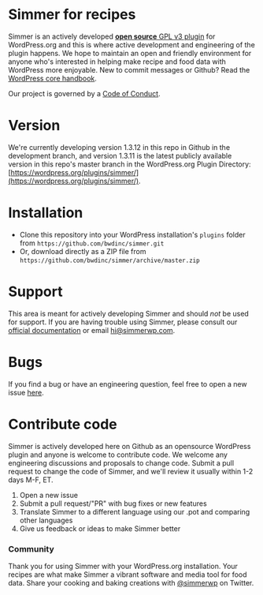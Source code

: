 # Simmer for recipes
Simmer is an actively developed [**open source** GPL v3 plugin](https://github.com/simmerwp/simmer/blob/master/license.txt) for WordPress.org and this is where active development and engineering of the plugin happens. We hope to maintain an open and friendly environment for anyone who's interested in helping make recipe and food data with WordPress more enjoyable. New to commit messages or Github? Read the [WordPress core handbook](https://make.wordpress.org/core/handbook/best-practices/commit-messages/).

Our project is governed by a [Code of Conduct](https://github.com/simmerwp/simmer/blob/master/CODE_OF_CONDUCT.md).

# Version
We're currently developing version 1.3.12 in this repo in Github in the development branch, and version 1.3.11 is the latest publicly available version in this repo's master branch in the WordPress.org Plugin Directory: [https://wordpress.org/plugins/simmer/](https://wordpress.org/plugins/simmer/). 

# Installation
 - Clone this repository into your WordPress installation's `plugins` folder from `https://github.com/bwdinc/simmer.git`
 - Or, download directly as a ZIP file from `https://github.com/bwdinc/simmer/archive/master.zip`

# Support
This area is meant for actively developing Simmer and should _not_ be used for support. If you are having trouble using Simmer, please consult our [official documentation](http://docs.simmerwp.com) or email [hi@simmerwp.com](mailto:hi@simmerwp.com). 

# Bugs
If you find a bug or have an engineering question, feel free to open a new issue [here](https://github.com/bwdinc/simmer/issues).

# Contribute code
Simmer is actively developed here on Github as an opensource WordPress plugin and anyone is welcome to contribute code. We welcome any engineering discussions and proposals to change code. Submit a pull request to change the code of Simmer, and we'll review it usually within 1-2 days M-F, ET. 

1. Open a new issue
2. Submit a pull request/"PR" with bug fixes or new features
3. Translate Simmer to a different language using our .pot and comparing other languages
4. Give us feedback or ideas to make Simmer better

### Community
Thank you for using Simmer with your WordPress.org installation. Your recipes are what make Simmer a vibrant software and media tool for food data. Share your cooking and baking creations with [@simmerwp](https://twitter.com/simmerwp) on Twitter.
